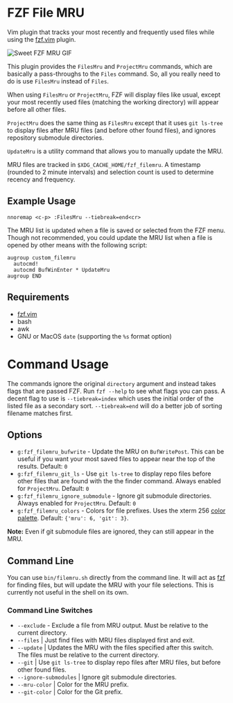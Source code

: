 # FZF File MRU

Vim plugin that tracks your most recently and frequently used files
while using the [fzf.vim](https://github.com/junegunn/fzf.vim) plugin.

![Sweet FZF MRU GIF](https://cloud.githubusercontent.com/assets/111942/14758993/2dcf6748-08e0-11e6-9b0a-3f4d33d5c87c.gif)

This plugin provides the `FilesMru` and `ProjectMru` commands, which are
basically a pass-throughs to the `Files` command.  So, all you really need to
do is use `FilesMru` instead of `Files`.

When using `FilesMru` or `ProjectMru`, FZF will display files like usual,
except your most recently used files (matching the working directory) will
appear before all other files.

`ProjectMru` does the same thing as `FilesMru` except that it uses
`git ls-tree` to display files after MRU files (and before other found files),
and ignores repository submodule directories.

`UpdateMru` is a utility command that allows you to manually update the MRU.

MRU files are tracked in `$XDG_CACHE_HOME/fzf_filemru`.  A timestamp (rounded
to 2 minute intervals) and selection count is used to determine recency and
frequency.


## Example Usage

```vim
nnoremap <c-p> :FilesMru --tiebreak=end<cr>
```

The MRU list is updated when a file is saved or selected from the FZF menu.
Though not recommended, you could update the MRU list when a file is opened by
other means with the following script:

```vim
augroup custom_filemru
  autocmd!
  autocmd BufWinEnter * UpdateMru
augroup END
```


## Requirements

- [fzf.vim](https://github.com/junegunn/fzf.vim)
- bash
- awk
- GNU or MacOS `date` (supporting the `%s` format option)


# Command Usage

The commands ignore the original `directory` argument and instead takes flags
that are passed FZF.  Run `fzf --help` to see what flags you can pass.  A
decent flag to use is `--tiebreak=index` which uses the initial order of the
listed file as a secondary sort.  `--tiebreak=end` will do a better job of
sorting filename matches first.


## Options

- `g:fzf_filemru_bufwrite` - Update the MRU on `BufWritePost`.  This can be
  useful if you want your most saved files to appear near the top of the
  results.  Default: `0`
- `g:fzf_filemru_git_ls` - Use `git ls-tree` to display repo files before other
  files that are found with the the finder command.  Always enabled for
  `ProjectMru`.  Default: `0`
- `g:fzf_filemru_ignore_submodule` - Ignore git submodule directories.  Always
  enabled for `ProjectMru`.  Default: `0`
- `g:fzf_filemru_colors` - Colors for file prefixes.  Uses the xterm 256
  [color palette][colors].  Default: `{'mru': 6, 'git': 3}`.

**Note:** Even if git submodule files are ignored, they can still appear in the
MRU.


## Command Line

You can use `bin/filemru.sh` directly from the command line.  It will act as
[fzf](https://github.com/junegunn/fzf) for finding files, but will update the
MRU with your file selections.  This is currently not useful in the shell on
its own.


### Command Line Switches

- `--exclude` - Exclude a file from MRU output.  Must be relative to the
  current directory.
- `--files` | Just find files with MRU files displayed first and exit.
- `--update` | Updates the MRU with the files specified after this switch.  The
  files must be relative to the current directory.
- `--git` | Use `git ls-tree` to display repo files after MRU files, but before
  other found files.
- `--ignore-submodules` | Ignore git submodule directories.
- `--mru-color` | Color for the MRU prefix.
- `--git-color` | Color for the Git prefix.


[colors]: https://upload.wikimedia.org/wikipedia/en/1/15/Xterm_256color_chart.svg
